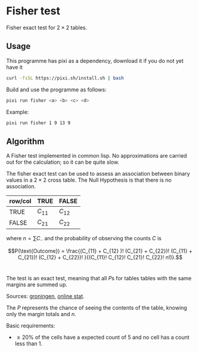 # Fisher test


Fisher exact test for $2\times2$ tables.


## Usage

This programme has pixi as a dependency, download it if you do not yet have it

```bash
curl -fsSL https://pixi.sh/install.sh | bash
```

Build and use the programme as follows:

```bash
pixi run fisher <a> <b> <c> <d>
```

Example:

```bash
pixi run fisher 1 9 13 9
```


## Algorithm

A Fisher test implemented in common lisp. No approximations are carried out for
the calculation; so it can be quite slow. 

The fisher exact test can be used to assess an association between binary values in a $2\times2$ cross table. The Null Hypothesis is that there is no association.


| row/col | TRUE     | FALSE    |
| ------- | -------- | -------- |
| TRUE    | $C_{11}$ | $C_{12}$ |
| FALSE   | $C_{21}$ | $C_{22}$ |

where $n = \sum C_{\cdot\cdot}$ and the probability of observing the counts $C$ is 

$$P(\text{Outcome}) = \frac{(C_{11} + C_{12} )! (C_{21} + C_{22})! (C_{11} + C_{21})! (C_{12} + C_{22})! }{(C_{11}! C_{12}! C_{21}! C_{22}! n!)}.$$​

The test is an exact test, meaning that all $P$s for tables tables with the same margins are  summed up.

Sources: [groningen](https://www.let.rug.nl/~nerbonne/teach/rema-stats-meth-seminar/presentations/fishers-exact-trofimova-ruffle-21-03-2005.pdf), [online stat](https://online.stat.psu.edu/stat504/lesson/4/4.5).

The $P$ represents the chance of seeing the contents of the table, knowing only the margin totals and $n$.

Basic requirements:

* $\geq 20\%$ of the cells have a expected count of 5 and no cell has a count less than 1.



